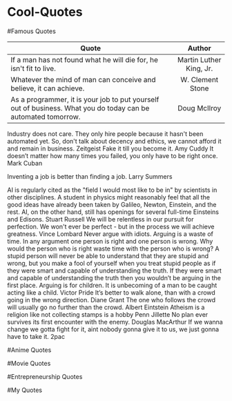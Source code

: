 # Cool-Quotes

#Famous Quotes

| Quote        | Author           | 
| ------------- |:-------------:| 
|If a man has not found what he will die for, he isn't fit to live.|Martin Luther King, Jr.|
|Whatever the mind of man can conceive and believe, it can achieve.|W. Clement Stone
|As a programmer, it is your job to put yourself out of business. What you do today can be automated tomorrow.|Doug McIlroy


Industry does not care. They only hire people because it hasn't been automated yet. So, don't talk about decency and ethics, we cannot afford it and remain in business. 	Zeitgeist
Fake it till you become it.	 Amy Cuddy
It doesn’t matter how many times you failed, you only have to be right once.	Mark Cuban

	
Inventing a job is better than finding a job.	Larry Summers

AI is regularly cited as the "field I would most like to be in" by scientists in other disciplines. A student in physics might reasonably feel that all the good ideas have already been taken by Galileo, Newton, Einstein, and the rest. AI, on the other hand, still has openings for several full-time Einsteins and Edisons.	Stuart Russell
We will be relentless in our pursuit for perfection. We won't ever be perfect - but in the process we will achieve greatness. 	Vince Lombard
Never argue with idiots. Arguing is a waste of time. In any argument one person is right and one person is wrong. Why would the person who is right waste time with the person who is wrong? A stupid person will never be able to understand that they are stupid and wrong, but you make a fool of yourself when you treat stupid people as if they were smart and capable of understanding the truth. If they were smart and capable of understanding the truth then you wouldn’t be arguing in the first place. Arguing is for children. It is unbecoming of a man to be caught acting like a child.	Victor Pride
It’s better to walk alone, than with a crowd going in the wrong direction. 	Diane Grant
The one who follows the crowd will usually go no further than the crowd.	Albert Eintstein
Atheism is a religion like not collecting stamps is a hobby	Penn Jillette
No plan ever survives its first encounter with the enemy.	Douglas MacArthur
If we wanna change we gotta fight for it, aint nobody gonna give it to us, we just gonna have to take it.	2pac

#Anime Quotes



#Movie Quotes



#Entrepreneurship Quotes


#My Quotes



